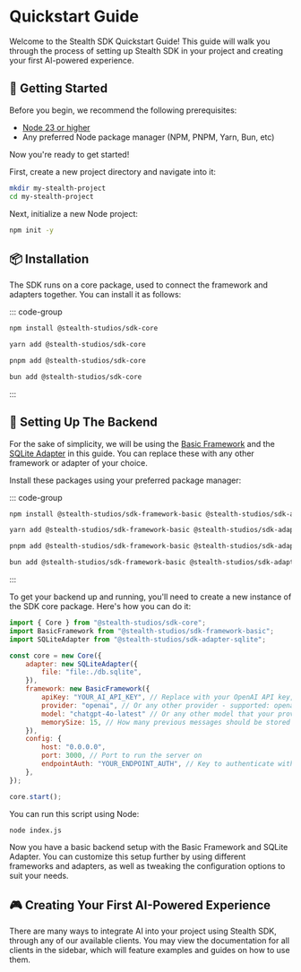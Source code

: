# Quickstart Guide

Welcome to the Stealth SDK Quickstart Guide! This guide will walk you through the process of setting up Stealth SDK in your project and creating your first AI-powered experience.

## 🚀 Getting Started

Before you begin, we recommend the following prerequisites:

- [Node 23 or higher](https://nodejs.org/)
- Any preferred Node package manager (NPM, PNPM, Yarn, Bun, etc)

Now you're ready to get started!

First, create a new project directory and navigate into it:

```sh
mkdir my-stealth-project
cd my-stealth-project
```

Next, initialize a new Node project:

```sh
npm init -y
```

## 📦 Installation

The SDK runs on a core package, used to connect the framework and adapters together. You can install it as follows:

::: code-group

```sh [npm]
npm install @stealth-studios/sdk-core
```

```sh [yarn]
yarn add @stealth-studios/sdk-core
```

```sh [pnpm]
pnpm add @stealth-studios/sdk-core
```

```sh [bun]
bun add @stealth-studios/sdk-core
```

:::

## 🔧 Setting Up The Backend

For the sake of simplicity, we will be using the [Basic Framework](../frameworks/basic) and the [SQLite Adapter](../adapters/sqlite) in this guide. You can replace these with any other framework or adapter of your choice.

Install these packages using your preferred package manager:

::: code-group

```sh [npm]
npm install @stealth-studios/sdk-framework-basic @stealth-studios/sdk-adapter-sqlite
```

```sh [yarn]
yarn add @stealth-studios/sdk-framework-basic @stealth-studios/sdk-adapter-sqlite
```

```sh [pnpm]
pnpm add @stealth-studios/sdk-framework-basic @stealth-studios/sdk-adapter-sqlite
```

```sh [bun]
bun add @stealth-studios/sdk-framework-basic @stealth-studios/sdk-adapter-sqlite
```

:::

To get your backend up and running, you'll need to create a new instance of the SDK core package. Here's how you can do it:

```js
import { Core } from "@stealth-studios/sdk-core";
import BasicFramework from "@stealth-studios/sdk-framework-basic";
import SQLiteAdapter from "@stealth-studios/sdk-adapter-sqlite";

const core = new Core({
	adapter: new SQLiteAdapter({
		file: "file:./db.sqlite",
	}),
	framework: new BasicFramework({
		apiKey: "YOUR_AI_API_KEY", // Replace with your OpenAI API key, preferably from a .env file
		provider: "openai", // Or any other provider - supported: openai, anthropic, deepseek
		model: "chatgpt-4o-latest" // Or any other model that your provider supports
		memorySize: 15, // How many previous messages should be stored in context? Higher values = higher token usage
	}),
	config: {
		host: "0.0.0.0",
		port: 3000, // Port to run the server on
		endpointAuth: "YOUR_ENDPOINT_AUTH", // Key to authenticate with the server
	},
});

core.start();
```

You can run this script using Node:

```sh
node index.js
```

Now you have a basic backend setup with the Basic Framework and SQLite Adapter. You can customize this setup further by using different frameworks and adapters, as well as tweaking the configuration options to suit your needs.

## 🎮 Creating Your First AI-Powered Experience

There are many ways to integrate AI into your project using Stealth SDK, through any of our available clients. You may view the documentation for all clients in the sidebar, which will feature examples and guides on how to use them.
